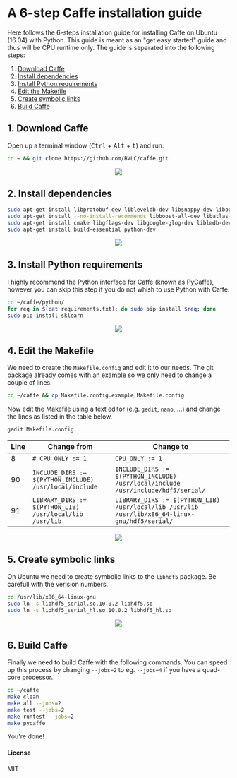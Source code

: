 # A 6-step Caffe installation guide
Here follows the 6-steps installation guide for installing Caffe on Ubuntu (16.04) with Python. This guide is meant as an "get easy started" guide and thus will be CPU runtime only. The guide is separated into the following steps:

1. <a href="https://github.com/aaskov/6-steps-Caffe-install#1-download-caffe">Download Caffe</a>
2. <a href="https://github.com/aaskov/6-steps-Caffe-install#2-install-dependencies">Install dependencies</a>
3. <a href="https://github.com/aaskov/6-steps-Caffe-install#3-install-python-requirements">Install Python requirements</a>
4. <a href="https://github.com/aaskov/6-steps-Caffe-install#4-edit-the-makefile">Edit the Makefile</a>
5. <a href="https://github.com/aaskov/6-steps-Caffe-install#5-create-symbolic-links">Create symbolic links</a>
6. <a href="https://github.com/aaskov/6-steps-Caffe-install#6-build-caffe">Build Caffe</a>


## 1. Download Caffe
Open up a terminal window (<kbd>Ctrl</kbd> + <kbd>Alt</kbd> + <kbd>t</kbd>) and run:
```bash
cd ~ && git clone https://github.com/BVLC/caffe.git
```
<p align="center">
  <img src="https://www.documentsanddesigns.com/media/view/200/135/Simple-Line-Dark-6.gif" />
</p>


## 2. Install dependencies
```bash
sudo apt-get install libprotobuf-dev libleveldb-dev libsnappy-dev libopencv-dev libhdf5-serial-dev protobuf-compiler
sudo apt-get install --no-install-recommends libboost-all-dev libatlas-base-dev
sudo apt-get install cmake libgflags-dev libgoogle-glog-dev liblmdb-dev python-protobuf
sudo apt-get install build-essential python-dev
```

<p align="center">
  <img src="https://www.documentsanddesigns.com/media/view/200/135/Simple-Line-Dark-6.gif" />
</p>


## 3. Install Python requirements
I highly recommend the Python interface for Caffe (known as PyCaffe), however you can skip this step if you do not whish to use Python with Caffe.
```bash
cd ~/caffe/python/
for req in $(cat requirements.txt); do sudo pip install $req; done
sudo pip install sklearn
```

<p align="center">
  <img src="https://www.documentsanddesigns.com/media/view/200/135/Simple-Line-Dark-6.gif" />
</p>


## 4. Edit the Makefile
We need to create the `Makefile.config` and edit it to our needs. The git package already comes with an example so we only need to change a couple of lines.
```bash
cd ~/caffe && cp Makefile.config.example Makefile.config 
```

Now edit the Makefile using a text editor (e.g. `gedit`, `nano`, ...) and change the lines as listed in the table below.
```bash
gedit Makefile.config
```

| Line | Change from  | Change to |
| ---- | ------------ | --------- |
| 8    | `# CPU_ONLY := 1`  | `CPU_ONLY := 1` |
| 90   | `INCLUDE_DIRS := $(PYTHON_INCLUDE) /usr/local/include` | `INCLUDE_DIRS := $(PYTHON_INCLUDE) /usr/local/include /usr/include/hdf5/serial/` |
| 91   | `LIBRARY_DIRS := $(PYTHON_LIB) /usr/local/lib /usr/lib` | `LIBRARY_DIRS := $(PYTHON_LIB) /usr/local/lib /usr/lib /usr/lib/x86_64-linux-gnu/hdf5/serial/` |

<p align="center">
  <img src="https://www.documentsanddesigns.com/media/view/200/135/Simple-Line-Dark-6.gif" />
</p>


## 5. Create symbolic links
On Ubuntu we need to create symbolic links to the `libhdf5` package. Be carefull with the verision numbers.
```bash
cd /usr/lib/x86_64-linux-gnu
sudo ln -s libhdf5_serial.so.10.0.2 libhdf5.so
sudo ln -s libhdf5_serial_hl.so.10.0.2 libhdf5_hl.so
```

<p align="center">
  <img src="https://www.documentsanddesigns.com/media/view/200/135/Simple-Line-Dark-6.gif" />
</p>


## 6. Build Caffe
Finally we need to build Caffe with the following commands. You can speed up this process by changing `--jobs=2` to eg. `--jobs=4` if you have a quad-core processor.
```bash
cd ~/caffe
make clean
make all --jobs=2
make test --jobs=2
make runtest --jobs=2
make pycaffe
```
You're done!


#### License
MIT
